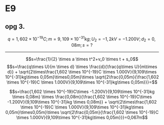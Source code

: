 # E9
## opg 3.
$$q=1,602 \times 10^{-19}C ;m=9,109\times 10^{-31}kg ;U_2=-1,2kV=-1.200V;d_2=0,08m; s=?$$

---

$$s=\frac{1}{2} \times a \times t^2+v_0 \times t + s_0$$
$$s=\frac{q\times U}{m \times d} \times \frac{d}{\frac{q\times U}{m\times d}} + \sqrt{2\times\frac{1,602 \times 10^{-19}C \times 1.000V}{9,109\times 10^{-31}kg\times 0,05m}\times0,05m}\times \sqrt{2\frac{0,05m}{\frac{1,602 \times 10^{-19}C \times 1.000V}{9,109\times 10^{-31}kg\times 0,05m}}}=$$

$$s=\frac{1,602 \times 10^{-19}C\times -1.200V}{9,109\times 10^{-31}kg \times 0,08m} \times \frac{0,08m}{\frac{1,602 \times 10^{-19}C\times -1.200V}{9,109\times 10^{-31}kg \times 0,08m}} + \sqrt{2\times\frac{1,602 \times 10^{-19}C \times 1.000V}{9,109\times 10^{-31}kg\times 0,05m}\times0,05m}\times \sqrt{2\frac{0,05m}{\frac{1,602 \times 10^{-19}C \times 1.000V}{9,109\times 10^{-31}kg\times 0,05m}}}=0,067m$$


